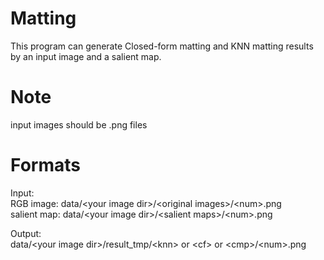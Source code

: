 # Matting
This program can generate Closed-form matting and KNN matting results by an input image and a salient map.

# Note
input images should be .png files

# Formats
Input:  
RGB image: data/\<your image dir\>/\<original images\>/\<num\>.png  
salient map: data/\<your image dir\>/\<salient maps\>/\<num\>.png  

Output:  
data/\<your image dir\>/result_tmp/\<knn\> or \<cf\> or \<cmp\>/\<num\>.png  
